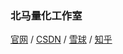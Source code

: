 
### 北马量化工作室

[官网](https://beima.xyz) / [CSDN](https://blog.csdn.net/u010214511) / [雪球](https://xueqiu.com/u/beima) / [知乎](https://www.zhihu.com/people/plutoooo)
